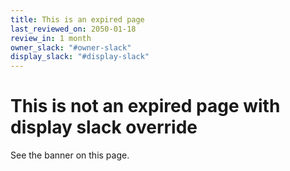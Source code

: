 ```yaml
---
title: This is an expired page
last_reviewed_on: 2050-01-18
review_in: 1 month
owner_slack: "#owner-slack"
display_slack: "#display-slack"
---
```


# This is not an expired page with display slack override

See the banner on this page.
